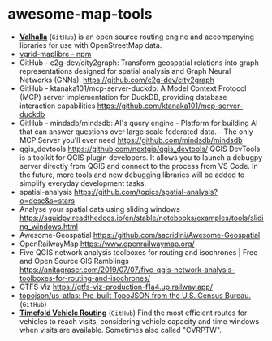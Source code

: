 # awesome-map-tools

- [**Valhalla**](https://valhalla.github.io/valhalla/) (`GitHub`) is an open source routing engine and accompanying libraries for use with OpenStreetMap data.
- [vgrid-maplibre - npm](https://www.npmjs.com/package/vgrid-maplibre)
- GitHub - c2g-dev/city2graph: Transform geospatial relations into graph representations designed for spatial analysis and Graph Neural Networks (GNNs). https://github.com/c2g-dev/city2graph
- GitHub - ktanaka101/mcp-server-duckdb: A Model Context Protocol (MCP) server implementation for DuckDB, providing database interaction capabilities https://github.com/ktanaka101/mcp-server-duckdb
- GitHub - mindsdb/mindsdb: AI's query engine - Platform for building AI that can answer questions over large scale federated data. - The only MCP Server you'll ever need
https://github.com/mindsdb/mindsdb
- qgis_devtools https://github.com/nextgis/qgis_devtools/ QGIS DevTools is a toolkit for QGIS plugin developers. It allows you to launch a debugpy server directly from QGIS and connect to the process from VS Code. In the future, more tools and new debugging libraries will be added to simplify everyday development tasks.
- spatial-analysis https://github.com/topics/spatial-analysis?o=desc&s=stars
- Analyse your spatial data using sliding windows https://squidpy.readthedocs.io/en/stable/notebooks/examples/tools/sliding_windows.html
- Awesome-Geospatial https://github.com/sacridini/Awesome-Geospatial
- OpenRailwayMap https://www.openrailwaymap.org/
- Five QGIS network analysis toolboxes for routing and isochrones | Free and Open Source GIS Ramblings https://anitagraser.com/2019/07/07/five-qgis-network-analysis-toolboxes-for-routing-and-isochrones/
- GTFS Viz https://gtfs-viz-production-f1a4.up.railway.app/
- [topojson/us-atlas: Pre-built TopoJSON from the U.S. Census Bureau.](https://github.com/topojson/us-atlas) (`GitHub`) 
- [**Timefold Vehicle Routing**](https://github.com/TimefoldAI/timefold-quickstarts?tab=readme-ov-file#-vehicle-routing) (`GitHub`) Find the most efficient routes for vehicles to reach visits, considering vehicle capacity and time windows when visits are available. Sometimes also called "CVRPTW". 